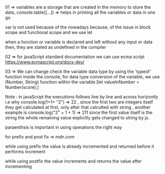 01 => variables are a storage that are created in the memory to store the data, console.table([...]) => helps in printing all the variables or data in one go

var is not used because of the nowadays because, of the issue in block scope and functional scope and  we use let 

when a function or variable is declared and left without any input or data then, they are stated as undefined in the compiler 

02 => for javaScript standard documentation we can use ecma script 
https://www.ecmascript.org/docs-dev/

03 => We can change check the variable data type by using the 'typeof' function inside the console, for data type conversion of the variable, we use (Number, String) function within the variable [let valueInNumber = Number(score);]

Note : in javaScript the executions follows line by line and across horizontly i.e why console.log(1+1+ "2") => 22 , since the first two are integers itself they get calculated at first, only after that calculted with string , another example is console.log("2" + 1 + 1) => 211 since the first value itself is the string the whole remaining value explicitly gets changed to string by js. 

paraenthsis is important in using operations the right way 

 for prefix and post fix => mdn.com

while using prefix the value is already incremented and returned before it performs increment

while using postfix the value increments and returns the value after incrementing